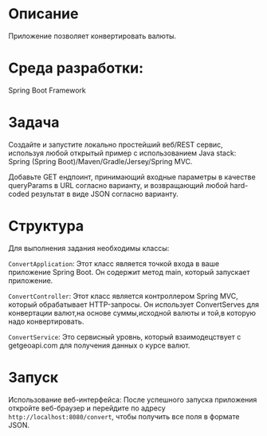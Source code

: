 # Описание
Приложение позволяет конвертировать валюты.

# Среда разработки:
Spring Boot Framework

# Задача
Создайте и запустите локально простейший веб/REST сервис, используя любой открытый пример с использованием Java stack: Spring (Spring Boot)/Maven/Gradle/Jersey/Spring MVC.

Добавьте GET ендпоинт, принимающий входные параметры в качестве queryParams в URL согласно варианту, и возвращающий любой hard-coded результат в виде JSON согласно варианту.

# Структура
Для выполнения задания необходимы классы:

`ConvertApplication`: Этот класс является точкой входа в ваше приложение Spring Boot. Он содержит метод main, который запускает приложение.

`ConvertController`: Этот класс является контроллером Spring MVC, который обрабатывает HTTP-запросы. Он использует ConvertServes для конвертации валют,на основе суммы,исходной валюты и той,в которую надо конвертировать.

`ConvertService`: Это сервисный уровнь, который взаимодецствует с getgeoapi.com для получения данных о курсе валют.

# Запуск
Использование веб-интерфейса: После успешного запуска приложения откройте веб-браузер и перейдите по адресу  ``` http://localhost:8080/convert ```, чтобы получить все поля в формате JSON.
